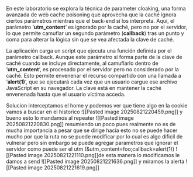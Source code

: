 En este laboratorio se explora la técnica de parameter cloaking, una forma avanzada de web cache poisoning que aprovecha que la caché ignora ciertos parámetros mientras que el back-end sí los interpreta. Aquí, el parámetro ‘**utm_content**‘ es ignorado por la caché, pero no por el servidor, lo que permite camuflar un segundo parámetro (**callback**) tras un punto y coma para alterar la lógica sin que se vea afectada la clave de caché.

La aplicación carga un script que ejecuta una función definida por el parámetro callback. Aunque este parámetro sí forma parte de la clave de caché cuando se incluye directamente, al camuflarlo dentro de ‘**utm_content**‘, es procesado por el servidor pero no considerado por la caché. Esto permite envenenar el recurso compartido con una llamada a ‘**alert(1)**‘, que se ejecutará cada vez que un usuario cargue ese archivo JavaScript en su navegador. La clave está en mantener la caché envenenada hasta que el usuario víctima acceda.

Solucion
interceptamos el home y podemos ver que tiene algo en la cookie vamos a buscar en el historico
![[Pasted image 20250821220459.png]]
y bueno esto lo mandamos al repeater
![[Pasted image 20250821220830.png]]
resumiendo un poco pues realmente no es de mucha importancia a pesar que se dirige hacia esto no se puede hacer mucho por que la ruta no se puede modificar por lo cual es algo dificil de vulnerar pero sin embargo se puede agregar parametros que ignorar el servidor como puede ser el utm (&utm_content=foo;callback=alert(1))
![[Pasted image 20250821221110.png]]de esta manera lo modificamos le damos a send
![[Pasted image 20250821221636.png]]
y miramos la alerta
![[Pasted image 20250821221619.png]]